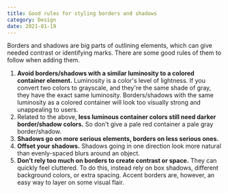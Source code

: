 ```yaml
---
title: Good rules for styling borders and shadows
category: Design
date: 2021-01-19
---
```


Borders and shadows are big parts of outlining elements, which can give needed contrast or identifying marks. There are some good rules of them to follow when adding them.

1. **Avoid borders/shadows with a similar luminosity to a colored container element.** Luminosity is a color's level of lightness. If you convert two colors to grayscale, and they're the same shade of gray, they have the exact same luminosity. Borders/shadows with the same luminosity as a colored container will look too visually strong and unappealing to users.
2. Related to the above, **less luminous container colors still need darker border/shadow colors.** So don't give a pale red container a pale gray border/shadow.
3. **Shadows go on more serious elements, borders on less serious ones.**
4. **Offset your shadows.** Shadows going in one direction look more natural than evenly-spaced blurs around an object.
5. **Don’t rely too much on borders to create contrast or space.** They can quickly feel cluttered. To do this, instead rely on box shadows, different background colors, or extra spacing. Accent borders are, however, an easy way to layer on some visual flair.
